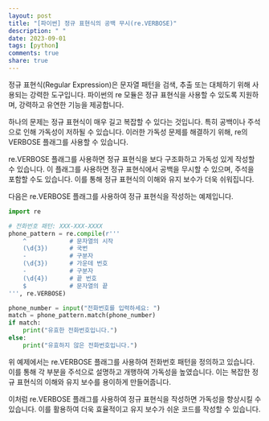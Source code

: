 ```yaml
---
layout: post
title: "[파이썬] 정규 표현식의 공백 무시(re.VERBOSE)"
description: " "
date: 2023-09-01
tags: [python]
comments: true
share: true
---
```


정규 표현식(Regular Expression)은 문자열 패턴을 검색, 추출 또는 대체하기 위해 사용되는 강력한 도구입니다. 파이썬의 re 모듈은 정규 표현식을 사용할 수 있도록 지원하며, 강력하고 유연한 기능을 제공합니다.

하나의 문제는 정규 표현식이 매우 길고 복잡할 수 있다는 것입니다. 특히 공백이나 주석으로 인해 가독성이 저하될 수 있습니다. 이러한 가독성 문제를 해결하기 위해, re의 VERBOSE 플래그를 사용할 수 있습니다.

re.VERBOSE 플래그를 사용하면 정규 표현식을 보다 구조화하고 가독성 있게 작성할 수 있습니다. 이 플래그를 사용하면 정규 표현식에서 공백을 무시할 수 있으며, 주석을 포함할 수도 있습니다. 이를 통해 정규 표현식의 이해와 유지 보수가 더욱 쉬워집니다.

다음은 re.VERBOSE 플래그를 사용하여 정규 표현식을 작성하는 예제입니다.

```python
import re

# 전화번호 패턴: XXX-XXX-XXXX
phone_pattern = re.compile(r'''
    ^            # 문자열의 시작
    (\d{3})      # 국번
    -            # 구분자
    (\d{3})      # 가운데 번호
    -            # 구분자
    (\d{4})      # 끝 번호
    $            # 문자열의 끝
''', re.VERBOSE)

phone_number = input("전화번호를 입력하세요: ")
match = phone_pattern.match(phone_number)
if match:
    print("유효한 전화번호입니다.")
else:
    print("유효하지 않은 전화번호입니다.")
```

위 예제에서는 re.VERBOSE 플래그를 사용하여 전화번호 패턴을 정의하고 있습니다. 이를 통해 각 부분을 주석으로 설명하고 개행하여 가독성을 높였습니다. 이는 복잡한 정규 표현식의 이해와 유지 보수를 용이하게 만들어줍니다.

이처럼 re.VERBOSE 플래그를 사용하여 정규 표현식을 작성하면 가독성을 향상시킬 수 있습니다. 이를 활용하여 더욱 효율적이고 유지 보수가 쉬운 코드를 작성할 수 있습니다.